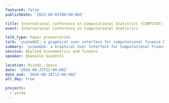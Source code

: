 ```yaml
---
featured: false
publishDate: '2022-06-01T00:00:00Z'

title: International Conference on Computational Statistics (COMPSTAT)
event: International Conference on Computational Statistics

talk_type: Paper presentation
talk: 'yuimaGUI: a graphical user interface for computational finance based on the yuima R package'
summary: 'yuimaGUI: a Graphical User Interface for Computational Finance Based on the yuima R Package'
session: Applied econometrics and finance
speaker: Emanuele Guidotti

location: Oviedo, Spain
date: '2016-08-23T12:00:00Z'
date_end: '2016-08-26T12:00:00Z'
all_day: true

projects:
  - yuima
---
```

